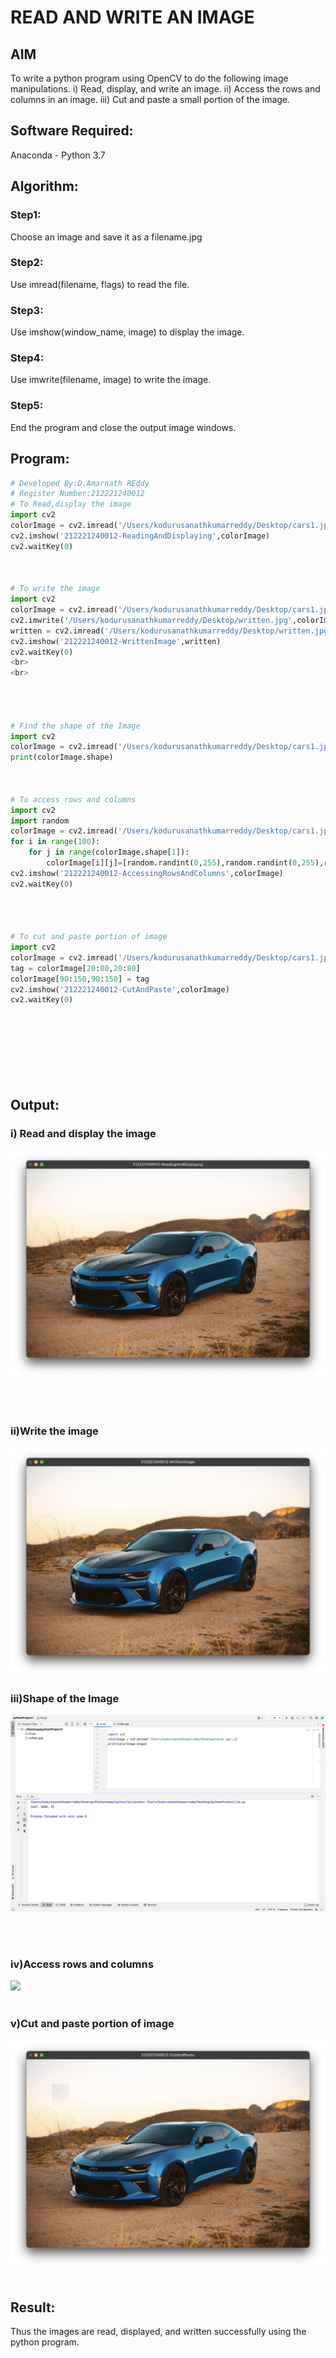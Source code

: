 # READ AND WRITE AN IMAGE
## AIM
To write a python program using OpenCV to do the following image manipulations.
i) Read, display, and write an image.
ii) Access the rows and columns in an image.
iii) Cut and paste a small portion of the image.

## Software Required:
Anaconda - Python 3.7
## Algorithm:
### Step1:
Choose an image and save it as a filename.jpg
### Step2:
Use imread(filename, flags) to read the file.
### Step3:
Use imshow(window_name, image) to display the image.
### Step4:
Use imwrite(filename, image) to write the image.
### Step5:
End the program and close the output image windows.
## Program:
```python
# Developed By:D.Amarnath REddy
# Register Number:212221240012
# To Read,display the image
import cv2
colorImage = cv2.imread('/Users/kodurusanathkumarreddy/Desktop/cars1.jpg',1)
cv2.imshow('212221240012-ReadingAndDisplaying',colorImage)
cv2.waitKey(0)



# To write the image
import cv2
colorImage = cv2.imread('/Users/kodurusanathkumarreddy/Desktop/cars1.jpg',1)
cv2.imwrite('/Users/kodurusanathkumarreddy/Desktop/written.jpg',colorImage)
written = cv2.imread('/Users/kodurusanathkumarreddy/Desktop/written.jpg',1)
cv2.imshow('212221240012-WrittenImage',written)
cv2.waitKey(0)
<br>
<br>




# Find the shape of the Image
import cv2
colorImage = cv2.imread('/Users/kodurusanathkumarreddy/Desktop/cars1.jpg',1)
print(colorImage.shape)



# To access rows and columns
import cv2
import random
colorImage = cv2.imread('/Users/kodurusanathkumarreddy/Desktop/cars1.jpg',1)
for i in range(100):
    for j in range(colorImage.shape[1]):
        colorImage[i][j]=[random.randint(0,255),random.randint(0,255),random.randint(0,255)]
cv2.imshow('212221240012-AccessingRowsAndColumns',colorImage)
cv2.waitKey(0)




# To cut and paste portion of image
import cv2
colorImage = cv2.imread('/Users/kodurusanathkumarreddy/Desktop/cars1.jpg',1)
tag = colorImage[20:80,20:80]
colorImage[90:150,90:150] = tag
cv2.imshow('212221240012-CutAndPaste',colorImage)
cv2.waitKey(0)









```
## Output:

### i) Read and display the image

![](ReadDisplay.png)

<br>
<br>

### ii)Write the image
![](WrittenImage.png)


### iii)Shape of the Image
![](Shape1.png)


<br>
<br>

### iv)Access rows and columns
![](Accessing.png)
<br>
<br>

### v)Cut and paste portion of image
![](cutPaste.png)
<br>
<br>

## Result:
Thus the images are read, displayed, and written successfully using the python program.


